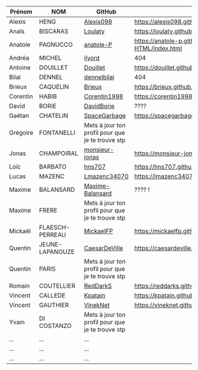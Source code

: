 | Prénom              | NOM              | GitHub                                                        | Unserious Game                                            |
| ------------------- |----------------  | ------------------------------------------------------------- | --------------------------------------------------------- |
| Alexis              | HENG             | [Alexis098](https://github.com/Alexis098)                     | https://alexis098.github.io/unserious_game/index.html     |
| Anaïs               | BISCARAS         | [Loulaty](https://github.com/Loulaty)                         | https://loulaty.github.io/unserious-game/index.html|
| Anatole             | PAGNUCCO         | [anatole-P](https://github.com/anatole-P)                     | https://anatole-p.github.io/Programmation-HTML/index.html|
| Andréa              | MICHEL           | [ilyord](https://github.com/ilyord)                           | 404                                                       |
| Antoine             | DOUILLET         | [Douillet](https://github.com/Douillet)                       | https://douillet.github.io/unserious_game/index.html      |
| Bilal               | DENNEL           | [dennelbilal](https://github.com/dennelbilal)                 | 404                            |
| Brieux              | CAQUELIN         | [Brieux](https://github.com/Brieux)                           | https://brieux.github.io/unserious-game/Question1.html   |
| Corentin            | HABIB            | [Corentin1998](https://github.com/Corentin1998)               | https://corentin1998.github.io/unseriousgame/ |
| David               | BORIE            | [DavidBorie](https://github.com/DavidBorie)                  | ????                          |
| Gaëtan              | CHATELIN         | [SpaceGarbage](https://github.com/SpaceGarbage)              | https://spacegarbage.github.io/UnseriousGame/index.html |
| Grégoire            | FONTANELLI       | Mets à jour ton profil pour que je te trouve stp             |                                                          |
| Jonas               | CHAMPOIRAL       | [monsieur-jonas](https://github.com/monsieur-jonas)          | https://monsieur-jonas.github.io/unserious-game/|
| Loïc                | BARBATO          | [hns707](https://github.com/hns707)                          | https://hns707.github.io/unseriousgame/                   |
| Lucas               | MAZENC           | [Lmazenc34070](https://github.com/Lmazenc34070)              | https://lmazenc34070.github.io/Unserious_game/index.html  |
| Maxime              | BALANSARD        | [Maxime-Balansard](https://github.com/Maxime-Balansard)      | ???? !                        |
| Maxime              | FRERE            | Mets à jour ton profil pour que je te trouve stp             |                                                           |
| Mickaël             | FLAESCH-PERREAU  | [MickaelFP](https://github.com/MickaelFP)                    | https://mickaelfp.github.io/Unserious_game/index.html|
| Quentin             | JEUNE-LAPANOUZE  | [CaesarDeVille](https://github.com/CaesarDeVille)            | https://caesardeville.github.io/UnseriousGame/index.html|
| Quentin             | PARIS            | Mets à jour ton profil pour que je te trouve stp             |                                                          |
| Romain              | COUTELLIER       | [RedDarkS](https://github.com/RedDarkS)                      | https://reddarks.github.io/unseriousgame/index.html |
| Vincent             | CALLEDE          | [Kpatain](https://github.com/Kpatain)                        | https://kpatain.github.io/UnseriusGame/                  |
| Vincent             | GAUTHIER         | [VinekNet](https://github.com/VinekNet)                      | https://vineknet.github.io/unserious-game/index.html|
| Yvain               | DI COSTANZO      | Mets à jour ton profil pour que je te trouve stp             |                                                          |
| ...       | ...         |   ... |
| ...       | ...         |   ... |
| ...       | ...         |   ... |
